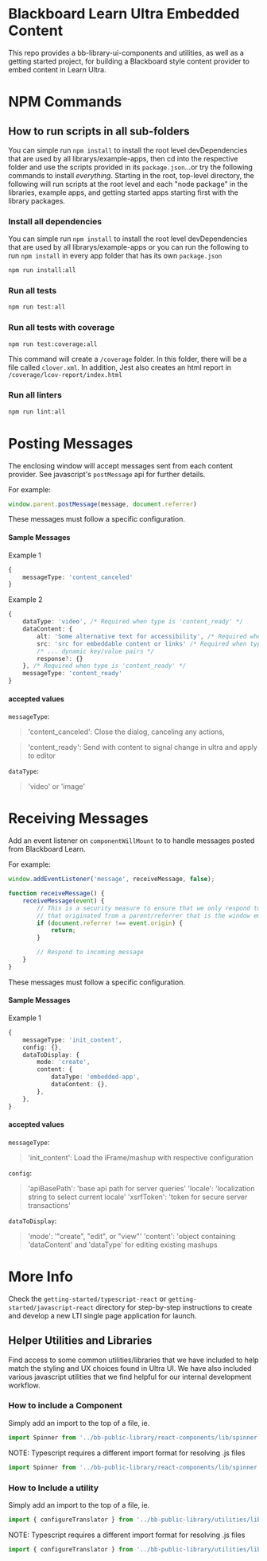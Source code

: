 # Blackboard Learn Ultra Embedded Content
This repo provides a bb-library-ui-components and utilities, as well as a getting started project, for building a Blackboard style content provider to embed content in Learn Ultra.

# NPM Commands

## How to run scripts in all sub-folders

You can simple run `npm install` to install the root level devDependencies that are used by all librarys/example-apps, then cd into the respective folder and use the scripts provided in its `package.json`...or try the following commands to install *everything*. Starting in the root, top-level directory, the following will run scripts at the root level and each "node package" in the libraries, example apps, and getting started apps starting first with the library packages.


### Install all dependencies
You can simple run `npm install` to install the root level devDependencies that are used by all librarys/example-apps or you can run the following to run `npm install` in every app folder that has its own `package.json`
```bash
npm run install:all
```

### Run all tests
```bash
npm run test:all
```

### Run all tests with coverage
```bash
npm run test:coverage:all
```

This command will create a `/coverage` folder. In this folder, there will be a file called `clover.xml`. In addition, Jest also creates an html report in `/coverage/lcov-report/index.html`

### Run all linters
```bash
npm run lint:all
```

# Posting Messages
The enclosing window will accept messages sent from each content provider. See javascript's `postMessage` api for further details.

For example:
```javascript
window.parent.postMessage(message, document.referrer)
```
These messages must follow a specific configuration.

#### Sample Messages
Example 1
```typescript
{
    messageType: 'content_canceled'
}
```

Example 2
```typescript
{
    dataType: 'video', /* Required when type is 'content_ready' */
    dataContent: {
        alt: 'Some alternative text for accessibility', /* Required when type is 'content_ready' */
        src: 'src for embeddable content or links' /* Required when type is 'content_ready' and output is embeddable */
        /* ... dynamic key/value pairs */
        response?: {}
    }, /* Required when type is 'content_ready' */
    messageType: 'content_ready'
}
```
#### accepted values
`messageType`:
>'content_canceled': Close the dialog, canceling any actions,

>'content_ready': Send with content to signal change in ultra and apply to editor

`dataType`:
> 'video' or 'image'

# Receiving Messages
Add an event listener on `componentWillMount` to to handle messages posted from Blackboard Learn.

For example:
```javascript
window.addEventListener('message', receiveMessage, false);

function receiveMessage() {
    receiveMessage(event) {
        // This is a security measure to ensure that we only respond to messages
        // that originated from a parent/referrer that is the window embedding this iFrame
        if (document.referrer !== event.origin) {
            return;
        }

        // Respond to incoming message
    }
}
```
These messages must follow a specific configuration.

#### Sample Messages
Example 1
```typescript
{
    messageType: 'init_content',
    config: {},
    dataToDisplay: {
        mode: 'create',
        content: {
            dataType: 'embedded-app',
            dataContent: {},
        },
    },
}
```

#### accepted values
`messageType`:
>'init_content': Load the iFrame/mashup with respective configuration

`config`:
> 'apiBasePath': 'base api path for server queries'
> 'locale': 'localization string to select current locale'
> 'xsrfToken': 'token for secure server transactions'

`dataToDisplay`:
> 'mode': '"create", "edit", or "view"'
> 'content': 'object containing 'dataContent' and 'dataType' for editing existing mashups

# More Info
Check the `getting-started/typescript-react` or `getting-started/javascript-react` directory for step-by-step instructions to create and develop a new LTI single page application for launch.

## Helper Utilities and Libraries
Find access to some common utilities/libraries that we have included to help match the styling and UX choices found in Ultra UI. We have also included various javascript utilities that we find helpful for our internal development workflow.

### How to include a Component
Simply add an import to the top of a file, ie.
```javascript
import Spinner from '../bb-public-library/react-components/lib/spinner'
```
NOTE: Typescript requires a different import format for resolving .js files
```javascript
import Spinner from '../bb-public-library/react-components/lib/spinner.jsx'
```

### How to Include a utility
Simply add an import to the top of a file, ie.
```javascript
import { configureTranslator } from '../bb-public-library/utilities/lib/localization'
```
NOTE: Typescript requires a different import format for resolving .js files
```javascript
import { configureTranslator } from '../bb-public-library/utilities/lib/localization.js'
```
